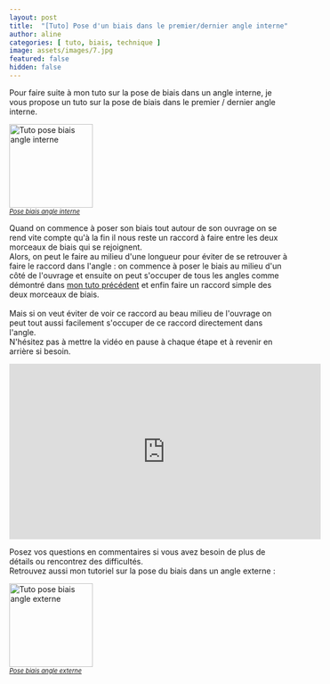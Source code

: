 ```yaml
---
layout: post
title:  "[Tuto] Pose d'un biais dans le premier/dernier angle interne"
author: aline
categories: [ tuto, biais, technique ]
image: assets/images/7.jpg
featured: false
hidden: false
---
```


Pour faire suite à mon tuto sur la pose de biais dans un angle interne, je vous propose un tuto sur la pose de biais dans le premier / dernier angle interne.<br>
<p style="text-center:align">
    <a href="{{ site.url }}{{ site.baseurl }}/tuto-pose-biais-angle-interne-1" style="display: inline-block; margin-right:2em;"><img src="{{ site.url }}{{ site.baseurl }}/assets/images/6.jpg" width="150" alt="Tuto pose biais angle interne"/><em style="display:block; font-size: .8em">Pose biais angle interne</em></a>
</p>
Quand on commence à poser son biais tout autour de son ouvrage on se rend vite compte qu'à la fin il nous reste un raccord à faire entre les deux morceaux de biais qui se rejoignent.<br>
Alors, on peut le faire au milieu d'une longueur pour éviter de se retrouver à faire le raccord dans l'angle : on commence à poser le biais au milieu d'un côté de l'ouvrage et ensuite on peut s'occuper de tous les angles comme démontré dans <a href="{{ site.url }}{{ site.baseurl }}/tuto-pose-biais-angle-interne-1">mon tuto précédent</a> et enfin faire un raccord simple des deux morceaux de biais.<br><br>
Mais si on veut éviter de voir ce raccord au beau milieu de l'ouvrage on peut tout aussi facilement s'occuper de ce raccord directement dans l'angle.<br>
N'hésitez pas à mettre la vidéo en pause à chaque étape et à revenir en arrière si besoin.
<p style="text-align:center"><iframe src="https://www.youtube.com/embed/zwHa5KozYHI" width="560" height="315" frameborder="0" allowfullscreen></iframe></p>
Posez vos questions en commentaires si vous avez besoin de plus de détails ou rencontrez des difficultés.<br>
Retrouvez aussi mon tutoriel sur la pose du biais dans un angle externe :
<p style="text-center:align">
   <a href="{{ site.url }}{{ site.baseurl }}/tuto-pose-biais-angle-externe" style="display: inline-block;"><img src="{{ site.url }}{{ site.baseurl }}/assets/images/5.jpg" width="150" alt="Tuto pose biais angle externe"/><em style="display:block; font-size: .8em">Pose biais angle externe</em></a>
</p>
